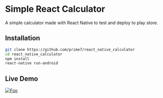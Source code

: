 # Simple React Calculator

A simple calculator made with React Native to test and deploy to play store.

## Installation


```bash
git clone https://github.com/prime7/react_native_calculator
cd react_native_calculator
npm install
react-native run-android
```

## Live Demo

[![Foo](https://i.imgur.com/WxbNGBL.png)](https://play.google.com/store/apps/details?id=com.calculator.awesomeappsbd)
